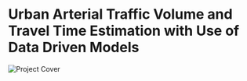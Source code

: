 # Urban Arterial Traffic Volume and Travel Time Estimation with Use of Data Driven Models
![Project Cover](MScThesis/cover.jfif)
